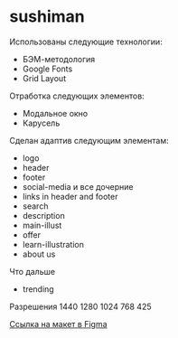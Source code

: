 # sushiman


Использованы следующие технологии:

* БЭМ-методология
* Google Fonts
* Grid Layout

Отработка следующих элементов:

* Модальное окно
* Карусель

Сделан адаптив следующим элементам:
- logo
- header
- footer
- social-media и все дочерние
- links in header and footer
- search
- description
- main-illust
- offer
- learn-illustration
- about us

Что дальше
- trending


Разрешения
1440
1280
1024
768
425


[Ссылка на макет в Figma](https://www.figma.com/file/LvgbR5dcQ0ZnAChDqaP6p8/Sushiman-FoodLandingPages?type=design&node-id=0-1&t=kGhMFrxDwt97gOaQ-0)